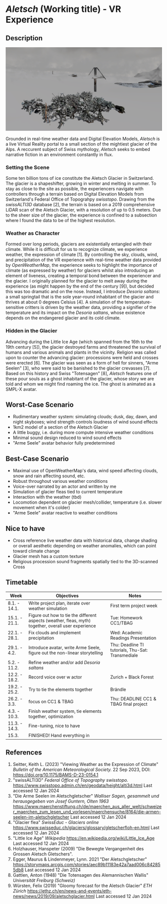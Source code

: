 # *Aletsch* (Working title) - VR Experience 

## Description 
![Screenshot](Material/Moss_cross.png)

Grounded in real-time weather data and Digital Elevation Models, *Aletsch* is a live Virtual Reality portal to a small section of the mightiest glacier of the Alps. A reccurent subject of Swiss mythology, *Aletsch* seeks to embed narrative fiction in an environment constantly in flux. 

### Setting the Scene 
Some ten billion tons of ice constitute the Aletsch Glacier in Switzerland. The glacier is a shapeshifter, growing in winter and melting in summer. To stay as close to the site as possible, the experiencers navigate with controllers through a terrain based on Digital Elevation Models from Switzerland's Federal Office of Topograhpy *swisstopo*. Drawing from the *swissALTI3D* database [2], the terrain is based on a 2019 comprehensive LiDAR scan of the Aletsch Glacier, with a resolution of up to 0.5 meters. Due to the sheer size of the glacier, the experience is confined to a subsection where I found the data to be of the highest resolution. 

### Weather as Character 
Formed over long periods, glaciers are existentially entangled with their climate. While it is difficult for us to recognize climate, we experience weather, the expression of climate [1]. By controlling the sky, clouds, wind, and precipitation of the VR experience with real-time weather data provided by *OpenWeatherMap*, the experience seeks to highlight the importance of climate (as expressed by weather) for glaciers whilst also introducing an element of liveness, creating a temporal bond between the experiencer and the glacier. I originally planned for the glacier to melt away during the experience (as might happen by the end of the century [9]), but decided this was too dramatic and on the nose. Instead, I introduce *Desoria saltans*: a small springtail that is the sole year-round inhabitant of the glacier and thrives at about 0 degrees Celsius [4]. A simulation of the temperature-sensitive critters is driven by the weather data, providing a signifier of the temperature and its impact on the *Desoria saltans*, whose existence depends on the endangered glacier and its cold climate.  

### Hidden in the Glacier 
Advancing during the Little Ice Age (which spanned from the 16th to the 19th century [5]), the glacier destroyed farms and threatened the survival of humans and various animals and plants in the vicinity. Religion was called upon to counter the advancing glacier: processions were held and crosses were erected [6]. The glacier was seen as a form of hell for sinners, "Arme Seelen" [3], who were said to be banished to the glacier crevasses [7]. Based on this history and Swiss "Totensagen" [8], *Aletsch* features one of these pour souls as a ghost inhabitant of the glacier, whose story we are told and whom we might find roaming the ice. The ghost is animated as a SMPL-X avatar. 


## Worst-Case Scenario 
* Rudimentary weather system: simulating clouds; dusk, day, dawn, and night skyboxes; wind strength controls loudness of wind sound effects
* 1km2 model of a section of the Aletsch Glacier
* A little buggy, i.e. during more compute intensive weather conditions 
* Minimal sound design reduced to wind sound effects 
* "Arme Seele" avatar behavior fully predetermined 

## Best-Case Scenario 
* Maximal use of OpenWeatherMap's data, wind speed affecting clouds, snow and rain affecting sound, etc.
* Robust throughout various weather conditions
* Voice-over narrated by an actor and written by me 
* Simulation of glacier fleas tied to current temperature 
* Interaction with the weather (tbd)
* Locomotion dependent on glacier mesh/collider, temperature (i.e. slower movement when it's colder)
* "Arme Seele" avatar reactive to weather conditions 

## Nice to have 
* Cross reference live weather data with historical data, change shading or overall aesthetic depending on weather anomalies, which can point toward climate change
* Glacier mesh has a custom texture 
* Religious procession sound fragments spatially tied to the 3D-scanned Cross  

## Timetable 
| Week         | Objectives | Notes
|--------------|-----------|--------------|
| 8.1. - 14.1. | Write project plan, iterate over weather simulation | First term project week
| 15.1. - 21.1.| Figure out how to tie the different aspects (weather, fleas, myth) together, overall user experience | Tue: Homework CC1/TBAG 
| 22.1. - 28.1.| Fix clouds and implement precipitation | Wed: Academic Readings Presentation
| 29.1. - 4.2. | Introduce avatar, write Arme Seele, figure out the non-linear storytelling | Thu: Deadline TI tutorials, Thu-Sat: Transmediale 
| 5.2. - 11.2. | Refine weather and/or add *Desoria saltans*  |
| 12.2. - 18.2. | Record voice over w actor | Zurich + Black Forest
| 19.2. - 25.2. | Try to tie the elements together | Brändle 
| 26.2. - 3.3. | focus on CC1 & TBAG | Thu: DEADLINE CC1 & TBAG final project 
| 4.3. - 10.3. | Finish weather system, tie elements together, optimization | 
| 11.3. - 14.3. | Fine-tuning, nice to have |
| 15.3. |  FINISHED! Hand everything in | 


## References 
1. Seitter, Keith L. (2023) "Viewing Weather as the Expression of Climate" *Bulletin of the American Meteorological Society.* 22 Sep 2023, DOI: https://doi.org/10.1175/BAMS-D-23-0154.1 
2. "swissALTI3D" *Federal Office of Topography swisstopo.* https://www.swisstopo.admin.ch/en/geodata/height/alti3d.html Last accessed 12 Jan 2024
3. "Die Arme Seelen im Aletschgletscher" *Walliser Sagen, gesammelt und herausgegeben von Josef Guntern, Olten 1963* https://www.maerchenstiftung.ch/de/maerchen_aus_aller_welt/schweizer_maerchen_zum_lesen_und_vorlesen/maerchensuche/8164/die-armen-seelen-im-aletschgletscher Last accessed 12 Jan 2024
4. "Glacier flea" *SwissEduc - Glaciers online* https://www.swisseduc.ch/glaciers/glossary/gletscherfloh-en.html Last accessed 12 Jan 2024
5. "Little Ice Age" *Wikipedia* https://en.wikipedia.org/wiki/Little_Ice_Age Last accessed 12 Jan 2024
6. Holzhauser, Hanspeter (2009) "Die Bewegte Vergangenheit des Grossen Aletsch Gletschers". 
7. Egger, Maurus & Lindenmeyer, Lynn. 2021 "Der Aletschgletscher" https://storymaps.arcgis.com/stories/aec89b11183e42a7aad006c842855db8 Last accessed 12 Jan 2024
8. Gattlen, Anton (1948) "Die Totensagen des Alemannischen Wallis" *Universität Freiburg (Schweiz)*
9. Würsten, Felix (2019) "Gloomy forecast for the Aletsch Glacier" *ETH Zürich* https://ethz.ch/en/news-and-events/eth-news/news/2019/09/aletschglacier.html Last accessed 12 Jan 2024

   
